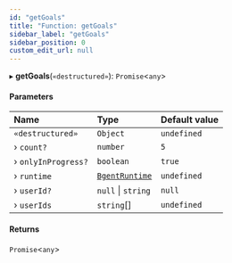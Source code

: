 ```yaml
---
id: "getGoals"
title: "Function: getGoals"
sidebar_label: "getGoals"
sidebar_position: 0
custom_edit_url: null
---
```


▸ **getGoals**(`«destructured»`): `Promise`\<`any`\>

#### Parameters

| Name | Type | Default value |
| :------ | :------ | :------ |
| `«destructured»` | `Object` | `undefined` |
| › `count?` | `number` | `5` |
| › `onlyInProgress?` | `boolean` | `true` |
| › `runtime` | [`BgentRuntime`](../classes/BgentRuntime.md) | `undefined` |
| › `userId?` | ``null`` \| `string` | `null` |
| › `userIds` | `string`[] | `undefined` |

#### Returns

`Promise`\<`any`\>
